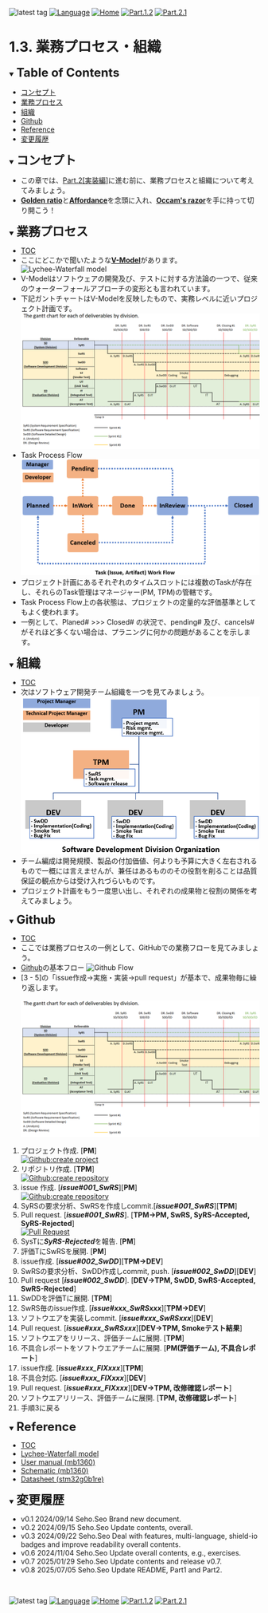 ![latest tag](https://img.shields.io/github/v/tag/gtuja/CSC_MS.svg?color=brightgreen)
[![Language](https://img.shields.io/badge/Language-%E6%97%A5%E6%9C%AC%E8%AA%9E-brightgreen)](https://github.com/gtuja/CSC_MS/blob/main/Part1/3.ProcessAndOrganization.md)
[![Home](https://img.shields.io/badge/Home-Readme-brightgreen)](https://github.com/gtuja/CSC_MS/blob/main/README_en.md)
[![Part.1.2](https://img.shields.io/badge/Prev-Part.1.2-brightgreen)](https://github.com/gtuja/CSC_MS/blob/main/Part1/2.Hello%20MCU_en.md)
[![Part.2.1](https://img.shields.io/badge/Next-Part.2.1-brightgreen)](https://github.com/gtuja/CSC_MS/blob/main/Part2/1.RequirementAnalysis.md)

# 1.3. 業務プロセス・組織

<div id="toc"></div>
<details open>
<summary><font size="5"><b>Table of Contents</b></font></summary>

- [コンセプト](#Concept)
- [業務プロセス](#WorkFlow)
- [組織](#Organization)
- [Github](#Github)
- [Reference](#Reference)
- [変更履歴](#history)

</details>

<div id="Concept"></div>
<details open>
<summary><font size="5"><b>コンセプト</b></font></summary>

- この章では、[Part.2[実装編]](https://github.com/gtuja/CSC_MS/blob/main/Part2/1.WorFlowOnGithub.md)に進む前に、業務プロセスと組織について考えてみましょう。
- [**Golden ratio**](https://en.m.wikipedia.org/wiki/Golden_ratio)と[**Affordance**](https://en.m.wikipedia.org/wiki/Affordance)を念頭に入れ、[**Occam's razor**](https://en.m.wikipedia.org/wiki/Occam%27s_razor)を手に持って切り開こう！

</details>

<div id="WorkFlow"></div>
<details open>
<summary><font size="5"><b>業務プロセス</b></font></summary>

- [TOC](#toc)
- ここにどこかで聞いたような[**V-Model**](https://kruschecompany.com/wp-content/uploads/2021/09/V-model-for-software-development-infographic-diagram.png)があります。
![Lychee-Waterfall model](https://kruschecompany.com/wp-content/uploads/2021/09/V-model-for-software-development-infographic-diagram.png)
- V-Modelはソフトウェアの開発及び、テストに対する方法論の一つで、従来のウォーターフォールアプローチの変形とも言われています。 
- 下記ガントチャートはV-Modelを反映したもので、実務レベルに近いプロジェクト計画です。
![gantt_chart_deliverables_by_division](https://github.com/gtuja/CSC_MS/blob/main/Resources/Part1/Part1_gantt_chart_deliverables_by_division.png)
- Task Process Flow<br>
![Task Process Flow](https://github.com/gtuja/CSC_MS/blob/main/Resources/Part1/Part1_TaskWorkFlow.png)
- プロジェクト計画にあるそれぞれのタイムスロットには複数のTaskが存在し、それらのTask管理はマネージャー(PM, TPM)の管轄です。
- Task Process Flow上の各状態は、プロジェクトの定量的な評価基準としてもよく使われます。
- 一例として、Planed# >>> Closed# の状況で、pending# 及び、cancels# がそれほど多くない場合は、プラニングに何かの問題があることを示します。
</details>

<div id="Organization"></div>
<details open>
<summary><font size="5"><b>組織</b></font></summary>

- [TOC](#toc)
- 次はソフトウェア開発チーム組織を一つを見てみましょう。<br>
![SDD-Organization](https://github.com/gtuja/CSC_MS/blob/main/Resources/Part1/Part1_SoftwareDevelopmentOrganization.png)<br>
- チーム編成は開発規模、製品の付加価値、何よりも予算に大きく左右されるもので一概には言えませんが、兼任はあるもののその役割を削ることは品質保証の観点からは受け入れづらいものです。
- プロジェクト計画をもう一度思い出し、それぞれの成果物と役割の関係を考えてみましょう。
</details>

<div id="Github"></div>
<details open>
<summary><font size="5"><b>Github</b></font></summary>

- [TOC](#toc)
- ここでは業務プロセスの一例として、GitHubでの業務フローを見てみましょう。
- [Github](https://github.com/)の基本フロー
![Github Flow](https://user-images.githubusercontent.com/6351798/48032310-63842400-e114-11e8-8db0-06dc0504dcb5.png)
- [3 - 5]の「issue作成->実施・実装->pull request」が基本で、成果物毎に繰り返します。
<br><br>
![gantt_chart_deliverables_by_division](https://github.com/gtuja/CSC_MS/blob/main/Resources/Part1/Part1_gantt_chart_deliverables_by_division.png)<br>

1. プロジェクト作成. [**PM**]<br>
[![Github:create project](https://docs.github.com/assets/cb-4169/mw-1440/images/help/projects-v2/tab-projects.webp)](https://docs.github.com/en/issues/planning-and-tracking-with-projects/creating-projects/creating-a-project)
2. リポジトリ作成. [**TPM**]<br>
[![Github:create repository](https://docs.github.com/assets/cb-29762/mw-1440/images/help/repository/repo-create-global-nav-update.webp)](https://docs.github.com/en/repositories/creating-and-managing-repositories/creating-a-new-repository)
3. issue 作成. [***issue#001_SwRS***][**PM**]<br>
[![Github:create repository](https://docs.github.com/assets/cb-51267/mw-1440/images/help/repository/repo-tabs-issues-global-nav-update.webp)](https://docs.github.com/en/issues/tracking-your-work-with-issues/creating-an-issue)
4. SyRSの要求分析、SwRSを作成しcommit.[***issue#001_SwRS***][**TPM**]<br>
5. Pull request. [***issue#001_SwRS***]. [**TPM->PM, SwRS, SyRS-Accepted, SyRS-Rejected**]<br>
[![Pull Request](https://docs.github.com/assets/cb-34097/mw-1440/images/help/pull_requests/pull-request-compare-pull-request.webp)](https://docs.github.com/en/pull-requests/collaborating-with-pull-requests/proposing-changes-to-your-work-with-pull-requests/creating-a-pull-request)
6. SysTに***SyRS-Rejected***を報告. [**PM**]
7. 評価TにSwRSを展開. [**PM**]
8. issue作成. [***issue#002_SwDD***][**TPM->DEV**]
9. SwRSの要求分析、SwDD作成しcommit, push. [***issue#002_SwDD***][**DEV**]
10. Pull request [***issue#002_SwDD***]. [**DEV->TPM, SwDD, SwRS-Accepted, SwRS-Rejected**]
11. SwDDを評価Tに展開. [**TPM**]
12. SwRS毎のissue作成. [***issue#xxx_SwRSxxx***][**TPM->DEV**]
13. ソフトウエアを実装しcommit. [***issue#xxx_SwRSxxx***][**DEV**]
14. Pull request. [***issue#xxx_SwRSxxx***][**DEV->TPM, Smokeテスト結果**]
15. ソフトウエアをリリース、評価チームに展開. [**TPM**]
16. 不具合レポートをソフトウエアチームに展開. [**PM(評価チーム), 不具合レポート**]
17. issue作成. [***issue#xxx_FIXxxx***][**TPM**]
18. 不具合対応. [***issue#xxx_FIXxxx***][**DEV**]
19. Pull request. [***issue#xxx_FIXxxx***][**DEV->TPM, 改修確認レポート**]
20. ソフトウエアリリース、評価チームに展開. [**TPM, 改修確認レポート**]
21. 手順3に戻る
</details>

<div id="Reference"></div>
<details open>
<summary><font size="5"><b>Reference</b></font></summary>

- [TOC](#toc)
- [Lychee-Waterfall model](https://lychee-redmine.jp/blogs/project/biginner_and_waterfallmodel/)
- [User manual (mb1360)](https://www.st.com/resource/en/user_manual/um2324-stm32-nucleo64-boards-mb1360-stmicroelectronics.pdf)
- [Schematic (mb1360)](https://www.st.com/resource/en/schematic_pack/mb1360-g071rb-c02_schematic.pdf)
- [Datasheet (stm32g0b1re)](https://www.st.com/resource/en/datasheet/stm32g0b1re.pdf)

</details>

<div id="history"></div>
<details open>
<summary><font size="5"><b>変更履歴</b></font></summary> 

- v0.1 2024/09/14 Seho.Seo Brand new document.
- v0.2 2024/09/15 Seho.Seo Update contents, overall.
- v0.3 2024/09/22 Seho.Seo Deal with features, multi-language, shield-io badges and improve readability overall contents.
- v0.6 2024/11/04 Seho.Seo Update overall contents, e.g., exercises.
- v0.7 2025/01/29 Seho.Seo Update contents and release v0.7.
- v0.8 2025/07/05 Seho.Seo Update README, Part1 and Part2.
</details>

<br>

![latest tag](https://img.shields.io/github/v/tag/gtuja/CSC_MS.svg?color=brightgreen)
[![Language](https://img.shields.io/badge/Language-%E6%97%A5%E6%9C%AC%E8%AA%9E-brightgreen)](https://github.com/gtuja/CSC_MS/blob/main/Part1/3.ProcessAndOrganization.md)
[![Home](https://img.shields.io/badge/Home-Readme-brightgreen)](https://github.com/gtuja/CSC_MS/blob/main/README_en.md)
[![Part.1.2](https://img.shields.io/badge/Prev-Part.1.2-brightgreen)](https://github.com/gtuja/CSC_MS/blob/main/Part1/2.Hello%20MCU_en.md)
[![Part.2.1](https://img.shields.io/badge/Next-Part.2.1-brightgreen)](https://github.com/gtuja/CSC_MS/blob/main/Part2/1.RequirementAnalysis.md)